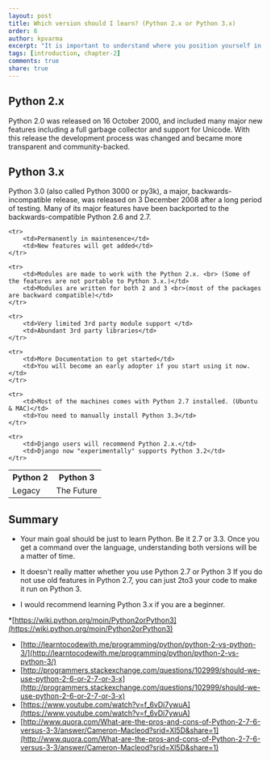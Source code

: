 ```yaml
---
layout: post
title: Which version should I learn? (Python 2.x or Python 3.x)
order: 6
author: kpvarma
excerpt: "It is important to understand where you position yourself in python development."
tags: [introduction, chapter-2]
comments: true
share: true
---
```

## Python 2.x

Python 2.0 was released on 16 October 2000, and included many major new features including a full garbage collector and support for Unicode. With this release the development process was changed and became more transparent and community-backed.

## Python 3.x

Python 3.0 (also called Python 3000 or py3k), a major, backwards-incompatible release, was released on 3 December 2008 after a long period of testing. Many of its major features have been backported to the backwards-compatible Python 2.6 and 2.7.

<table class="table table-condensed">
	<tr>
		<th>Python 2</th>	
		<th>Python 3</th>	
	</tr>
	<tr>
		<td>Legacy</td>	
		<td>The Future</td>	
	</tr>

	<tr>
		<td>Permanently in maintenence</td>	
		<td>New features will get added</td>	
	</tr>

	<tr>
		<td>Modules are made to work with the Python 2.x. <br> (Some of the features are not portable to Python 3.x.)</td>	
		<td>Modules are written for both 2 and 3 <br>(most of the packages are backward compatible)</td>	
	</tr>

	<tr>
		<td>Very limited 3rd party module support </td>	
		<td>Abundant 3rd party libraries</td>	
	</tr>

	<tr>
		<td>More Documentation to get started</td>	
		<td>You will become an early adopter if you start using it now.</td>	
	</tr>

	<tr>
		<td>Most of the machines comes with Python 2.7 installed. (Ubuntu & MAC)</td>	
		<td>You need to manually install Python 3.3</td>	
	</tr>

	<tr>
		<td>Django users will recommend Python 2.x.</td>	
		<td>Django now "experimentally" supports Python 3.2</td>	
	</tr>
	
</table>

## Summary

* Your main goal should be just to learn Python. Be it 2.7 or 3.3. Once you get a command over the language, understanding both versions will be a matter of time.

* It doesn't really matter whether you use Python 2.7 or Python 3 If you do not use old features in Python 2.7, you can just 2to3 your code to make it run on Python 3.

* I would recommend learning Python 3.x if you are a beginner.

*[https://wiki.python.org/moin/Python2orPython3](https://wiki.python.org/moin/Python2orPython3)
* [http://learntocodewith.me/programming/python/python-2-vs-python-3/](http://learntocodewith.me/programming/python/python-2-vs-python-3/)
* [http://programmers.stackexchange.com/questions/102999/should-we-use-python-2-6-or-2-7-or-3-x](http://programmers.stackexchange.com/questions/102999/should-we-use-python-2-6-or-2-7-or-3-x)
* [https://www.youtube.com/watch?v=f_6vDi7ywuA](https://www.youtube.com/watch?v=f_6vDi7ywuA)
* [http://www.quora.com/What-are-the-pros-and-cons-of-Python-2-7-6-versus-3-3/answer/Cameron-Macleod?srid=Xl5D&share=1](http://www.quora.com/What-are-the-pros-and-cons-of-Python-2-7-6-versus-3-3/answer/Cameron-Macleod?srid=Xl5D&share=1)
